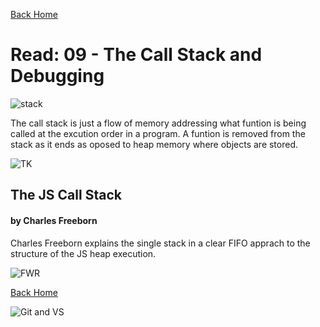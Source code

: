 [Back Home](https://thatvetdevrob.github.io/reading-notes/)

# Read: 09 - The Call Stack and Debugging

![stack](https://miro.medium.com/max/1276/1*CCHexfHNCNo-f8aw3rbRew.jpeg)

The call stack is just a flow of memory addressing what funtion is being called at the excution order in a program. A funtion is removed from the stack as it ends as oposed to heap memory where objects are stored.

![TK ](https://miro.medium.com/max/875/1*JyVlvqwsCBYl2FuvPFVRZQ.png)

## The JS Call Stack

#### by Charles Freeborn

Charles Freeborn explains the single stack in a clear FIFO apprach to the structure of the JS heap execution. 

![FWR](https://cdn.javascripttutorial.net/wp-content/uploads/2016/08/JavaScript-Stack-Push-Operations.png)

[Back Home](https://thatvetdevrob.github.io/reading-notes/)

![Git and VS ](https://andrewlock.net/content/images/2017/03/banner.PNG)

